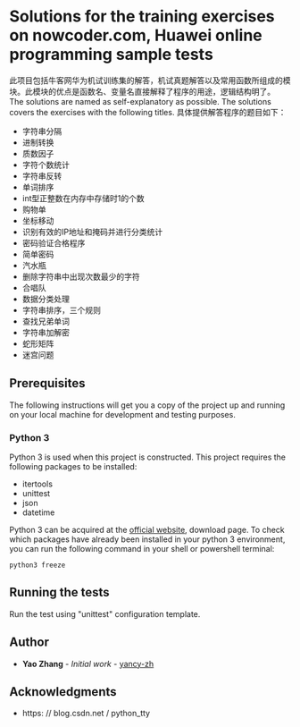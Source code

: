 # Solutions for the training exercises on nowcoder.com, Huawei online programming sample tests
此项目包括牛客网华为机试训练集的解答，机试真题解答以及常用函数所组成的模块。此模块的优点是函数名、变量名直接解释了程序的用途，逻辑结构明了。
The solutions are named as self-explanatory as possible.
The solutions covers the exercises with the following titles.
具体提供解答程序的题目如下：
* 字符串分隔
* 进制转换
* 质数因子
* 字符个数统计
* 字符串反转
* 单词排序
* int型正整数在内存中存储时1的个数
* 购物单
* 坐标移动
* 识别有效的IP地址和掩码并进行分类统计
* 密码验证合格程序
* 简单密码
* 汽水瓶
* 删除字符串中出现次数最少的字符
* 合唱队
* 数据分类处理
* 字符串排序，三个规则
* 查找兄弟单词
* 字符串加解密
* 蛇形矩阵
* 迷宫问题

## Prerequisites
The following instructions will get you a copy of the project up and running on your local machine for development and testing purposes.

### Python 3
Python 3 is used when this project is constructed. This project requires the following packages to be installed:
  * itertools
  * unittest
  * json
  * datetime
  
Python 3 can be acquired at the [official website](https://www.python.org/), download page. 
 To check which packages have already been installed in your python 3 environment, you can run the following command in your
 shell or powershell terminal:
 ```
python3 freeze
```

## Running the tests

Run the test using "unittest" configuration template.

## Author

* **Yao Zhang** - *Initial work* - [yancy-zh](https://github.com/yancy-zh)

## Acknowledgments
* https: // blog.csdn.net / python_tty